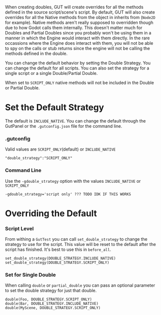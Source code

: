 When creating doubles, GUT will create overrides for all the methods defined in the source script/scene's script.  By default, GUT will also create overrides for all the Native methods from the object in inherits from (`Node2D` for example).  Native methods aren't really supposed to overridden though due to how Godot calls them internally.  This doesn't matter much for Doubles and Partial Doubles since you probably won't be using them in a manner in which the Engine would interact with them directly.  In the rare occassions where the Engine does interact with them, you will not be able to spy on the calls or stub returns since the engine will not be calling the methods defined in the double.

You can change the default behavior by setting the Double Strategy.  You can change the default for all scripts.  You can also set the strategy for a single script or a single Double/Partial Double.

When set to `SCRIPT_ONLY` native methods will not be included in the Double or Partial Double.

# Set the Default Strategy
The default is `INCLUDE_NATIVE`.  You can change the default through the GutPanel or the `.gutconfig.json` file for the command line.

### .gutconfig
Valid values are `SCRIPT_ONLY`(default) or `INCLUDE_NATIVE`
```
"double_strategy":"SCRIPT_ONLY"
```

### Command Line
Use the `-gdouble_strategy` option with the values `INCLUDE_NATIVE` or `SCRIPT_ONLY`
```
-gdouble_strategy='script only' ??? TODO IDK IF THIS WORKS
```

# Overriding the Default
### Script Level
From withing a `GutTest` you can call `set_double_strategy` to change the strategy to use for the script.  This value will be reset to the default after the script has finished.  It's best to use this in `before_all`.
```
set_double_strategy(DOUBLE_STRATEGY.INCLUDE_NATIVE)
set_double_strategy(DOUBLE_STRATEGY.SCRIPT_ONLY)
```

### Set for Single Double
When calling `double` or `partial_double` you can pass an optional parameter to set the double strategy for just that double.
```
double(Foo, DOUBLE_STRATEGY.SCRIPT_ONLY)
double(Bar, DOUBLE_STRATEGY.INCLUDE_NATIVE)
double(MyScene, DOUBLE_STRATEGY.SCRIPT_ONLY)
```